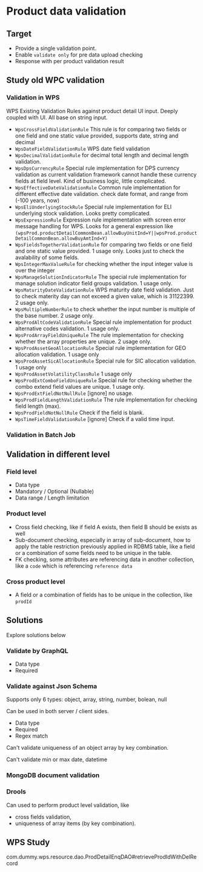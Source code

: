 # Product data validation

## Target
- Provide a single validation point.
- Enable `validate only` for pre data upload checking
- Response with per product validation result

## Study old WPC validation

### Validation in WPS

WPS Existing Validation Rules against product detail UI input. Deeply coupled with UI. All base on string input.

- `WpsCrossFieldValidationRule` This rule is for comparing two fields or one field and one static value provided, supports date, string and decimal
- `WpsDateFieldValidationRule` WPS date field validation
- `WpsDecimalValidationRule` for decimal total length and decimal length validation.
- `WpsDpsCurrencyRule` Special rule implementation for DPS currency validation as current validation framework cannot handle these currency fields at field level. Kind of business logic, little complicated.
- `WpsEffectiveDateValidationRule` Common rule implementation for different effective date validation. check date format, and range from (-100 years, now)
- `WpsEliUnderlyingStockRule` Special rule implementation for ELI underlying stock validation. Looks pretty complicated.
- `WpsExpressionRule` Expression rule implementation with screen error message handling for WPS. Looks for a general expression like `(wpsProd.productDetailCommonBean.allowBuyUnitInd=Y||wpsProd.productDetailCommonBean.allowBuyAmtInd=Y)`
- `WpsFieldsTogetherValidationRule` for comparing two fields or one field and one static value provided. 1 usage only. Looks just to check the avalability of some fields.
- `WpsIntegerMaxValueRule` for checking whether the input integer value is over the integer
- `WpsManageSolutionIndicatorRule` The special rule implementation for manage solution indicator field groups validation. 1 usage only. 
- `WpsMaturityDateValidationRule` WPS maturity date field validation. Just to check materity day can not exceed a given value, which is 31122399. 2 usage only.
- `WpsMultipleNumberRule` to check whether the input number is multiple of the base number. 2 usage only. 
- `WpsProdAltCodeValidationRule` Special rule implementation for product alternative codes validation. 1 usage only.
- `WpsProdArrayFieldUniqueRule` The rule implementation for checking whether the array properties are unique. 2 usage only.
- `WpsProdAssetGeoAllocationRule` Special rule implementation for GEO allocation validation. 1 usage only
- `WpsProdAssetSicAllocationRule` Special rule for SIC allocation validation. 1 usage only
- `WpsProdAssetVolatilityClassRule` 1 usage only
- `WpsProdExtComboFieldUniqueRule` Special rule for checking whether the combo extend field values are unique. 1 usage only.
- `WpsProdExtFieldNotNullRule` [ignore] no usage.
- `WpsProdFieldLengthValidationRule` The rule implementation for checking field length (max).
- `WpsProdFieldNotNullRule` Check if the field is blank.
- `WpsTimeFieldValidationRule` [ignore] Check if a valid time input.

### Validation in Batch Job


## Validation in different level

### Field level
- Data type
- Mandatory / Optional (Nullable)
- Data range / Length limitation 

### Product level
- Cross field checking, like if field A exists, then field B should be exists as well
- Sub-document checking, especially in array of sub-document, how to apply the table restriction previously applied in RDBMS table, like a field or a combination of some fields need to be unique in the table.
- FK checking, some attributes are referencing data in another collection, like a `code` which is referencing `reference data`

### Cross product level
- A field or a combination of fields has to be unique in the collection, like `prodId`

## Solutions

Explore solutions below

### Validate by GraphQL

- Data type
- Required

### Validate against Json Schema

Supports only 6 types: object, array, string, number, bolean, null

Can be used in both server / client sides.

- Data type
- Required
- Regex match

Can't validate uniqueness of an object array by key combination.

Can't validate min or max date, datetime

### MongoDB document validation

### Drools

Can used to perform product level validation, like 

- cross fields validation, 
- uniqueness of array items (by key combination).

## WPS Study

com.dummy.wps.resource.dao.ProdDetailEnqDAO#retrieveProdIdWithDelRecord
